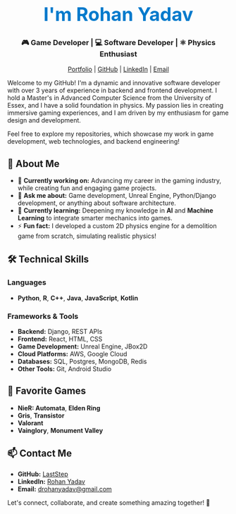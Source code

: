 <h1 align="center" style="color: #007acc; font-size: 3em;">I'm Rohan Yadav</h1>

<h3 align="center">🎮 Game Developer | 💻 Software Developer | ⚛️ Physics Enthusiast</h3>

<p align="center">
  <a href="#">Portfolio</a> |
  <a href="https://github.com/LastStep">GitHub</a> |
  <a href="https://www.linkedin.com/in/yadav-rohan/">LinkedIn</a> |
  <a href="mailto:drohanyadav@gmail.com">Email</a>
</p>


Welcome to my GitHub! I'm a dynamic and innovative software developer with over 3 years of experience in backend and frontend development. I hold a Master's in Advanced Computer Science from the University of Essex, and I have a solid foundation in physics. My passion lies in creating immersive gaming experiences, and I am driven by my enthusiasm for game design and development.

Feel free to explore my repositories, which showcase my work in game development, web technologies, and backend engineering!

## 🌟 About Me

- 🔭 **Currently working on:** Advancing my career in the gaming industry, while creating fun and engaging game projects.
- 💬 **Ask me about:** Game development, Unreal Engine, Python/Django development, or anything about software architecture.
- 🌱 **Currently learning:** Deepening my knowledge in **AI** and **Machine Learning** to integrate smarter mechanics into games.
- ⚡ **Fun fact:** I developed a custom 2D physics engine for a demolition game from scratch, simulating realistic physics!

## 🛠️ Technical Skills

### Languages
- **Python**, **R**, **C++**, **Java**, **JavaScript**, **Kotlin**

### Frameworks & Tools
- **Backend:** Django, REST APIs
- **Frontend:** React, HTML, CSS
- **Game Development:** Unreal Engine, JBox2D
- **Cloud Platforms:** AWS, Google Cloud
- **Databases:** SQL, Postgres, MongoDB, Redis
- **Other Tools:** Git, Android Studio

## 🎲 Favorite Games
- **NieR: Automata**, **Elden Ring**
- **Gris**, **Transistor**
- **Valorant**
- **Vainglory**, **Monument Valley**

## 📫 Contact Me

- **GitHub:** [LastStep](https://github.com/LastStep)
- **LinkedIn:** [Rohan Yadav](https://www.linkedin.com/in/yadav-rohan/)
- **Email:** [drohanyadav@gmail.com](mailto:drohanyadav@gmail.com)

Let's connect, collaborate, and create something amazing together! 🚀
